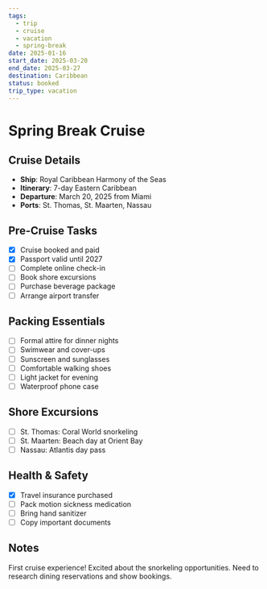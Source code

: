 ```yaml
---
tags:
  - trip
  - cruise
  - vacation
  - spring-break
date: 2025-01-16
start_date: 2025-03-20
end_date: 2025-03-27
destination: Caribbean
status: booked
trip_type: vacation
---
```


# Spring Break Cruise

## Cruise Details
- **Ship**: Royal Caribbean Harmony of the Seas
- **Itinerary**: 7-day Eastern Caribbean
- **Departure**: March 20, 2025 from Miami
- **Ports**: St. Thomas, St. Maarten, Nassau

## Pre-Cruise Tasks
- [x] Cruise booked and paid
- [x] Passport valid until 2027
- [ ] Complete online check-in
- [ ] Book shore excursions
- [ ] Purchase beverage package
- [ ] Arrange airport transfer

## Packing Essentials
- [ ] Formal attire for dinner nights
- [ ] Swimwear and cover-ups
- [ ] Sunscreen and sunglasses
- [ ] Comfortable walking shoes
- [ ] Light jacket for evening
- [ ] Waterproof phone case

## Shore Excursions
- [ ] St. Thomas: Coral World snorkeling
- [ ] St. Maarten: Beach day at Orient Bay
- [ ] Nassau: Atlantis day pass

## Health & Safety
- [x] Travel insurance purchased
- [ ] Pack motion sickness medication
- [ ] Bring hand sanitizer
- [ ] Copy important documents

## Notes
First cruise experience! Excited about the snorkeling opportunities. Need to research dining reservations and show bookings.